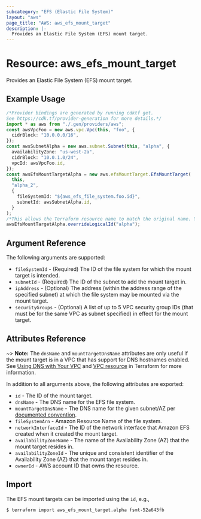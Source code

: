 ```yaml
---
subcategory: "EFS (Elastic File System)"
layout: "aws"
page_title: "AWS: aws_efs_mount_target"
description: |-
  Provides an Elastic File System (EFS) mount target.
---
```


# Resource: aws\_efs\_mount\_target

Provides an Elastic File System (EFS) mount target.

## Example Usage

```typescript
/*Provider bindings are generated by running cdktf get.
See https://cdk.tf/provider-generation for more details.*/
import * as aws from "./.gen/providers/aws";
const awsVpcFoo = new aws.vpc.Vpc(this, "foo", {
  cidrBlock: "10.0.0.0/16",
});
const awsSubnetAlpha = new aws.subnet.Subnet(this, "alpha", {
  availabilityZone: "us-west-2a",
  cidrBlock: "10.0.1.0/24",
  vpcId: awsVpcFoo.id,
});
const awsEfsMountTargetAlpha = new aws.efsMountTarget.EfsMountTarget(
  this,
  "alpha_2",
  {
    fileSystemId: "${aws_efs_file_system.foo.id}",
    subnetId: awsSubnetAlpha.id,
  }
);
/*This allows the Terraform resource name to match the original name. You can remove the call if you don't need them to match.*/
awsEfsMountTargetAlpha.overrideLogicalId("alpha");

```

## Argument Reference

The following arguments are supported:

* `fileSystemId` - (Required) The ID of the file system for which the mount target is intended.
* `subnetId` - (Required) The ID of the subnet to add the mount target in.
* `ipAddress` - (Optional) The address (within the address range of the specified subnet) at
  which the file system may be mounted via the mount target.
* `securityGroups` - (Optional) A list of up to 5 VPC security group IDs (that must
  be for the same VPC as subnet specified) in effect for the mount target.

## Attributes Reference

\~> **Note:** The `dnsName` and `mountTargetDnsName` attributes are only useful if the mount target is in a VPC that has
support for DNS hostnames enabled. See [Using DNS with Your VPC](http://docs.aws.amazon.com/AmazonVPC/latest/UserGuide/vpc-dns.html)
and [VPC resource](/docs/providers/aws/r/vpc.html#enable_dns_hostnames) in Terraform for more information.

In addition to all arguments above, the following attributes are exported:

* `id` - The ID of the mount target.
* `dnsName` - The DNS name for the EFS file system.
* `mountTargetDnsName` - The DNS name for the given subnet/AZ per [documented convention](http://docs.aws.amazon.com/efs/latest/ug/mounting-fs-mount-cmd-dns-name.html).
* `fileSystemArn` - Amazon Resource Name of the file system.
* `networkInterfaceId` - The ID of the network interface that Amazon EFS created when it created the mount target.
* `availabilityZoneName` - The name of the Availability Zone (AZ) that the mount target resides in.
* `availabilityZoneId` - The unique and consistent identifier of the Availability Zone (AZ) that the mount target resides in.
* `ownerId` - AWS account ID that owns the resource.

## Import

The EFS mount targets can be imported using the `id`, e.g.,

```console
$ terraform import aws_efs_mount_target.alpha fsmt-52a643fb
```
